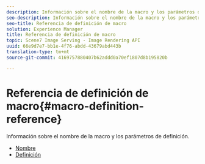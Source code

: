 ```yaml
---
description: Información sobre el nombre de la macro y los parámetros de definición.
seo-description: Información sobre el nombre de la macro y los parámetros de definición.
seo-title: Referencia de definición de macro
solution: Experience Manager
title: Referencia de definición de macro
topic: Scene7 Image Serving - Image Rendering API
uuid: 66e9d7e7-bb1e-4f76-abdd-43679abd443b
translation-type: tm+mt
source-git-commit: 4169757880407b62addd0a70ef1807d8b195820b

---
```



# Referencia de definición de macro{#macro-definition-reference}

Información sobre el nombre de la macro y los parámetros de definición.

* [Nombre](r-name-macro.md)
* [Definición](r-definition-macro.md)
